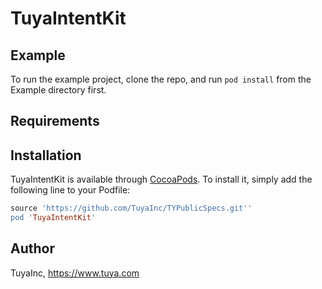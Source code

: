 # TuyaIntentKit

## Example

To run the example project, clone the repo, and run `pod install` from the Example directory first.

## Requirements

## Installation

TuyaIntentKit is available through [CocoaPods](https://cocoapods.org). To install
it, simply add the following line to your Podfile:

```ruby
source 'https://github.com/TuyaInc/TYPublicSpecs.git''
pod 'TuyaIntentKit'
```

## Author

TuyaInc, https://www.tuya.com

